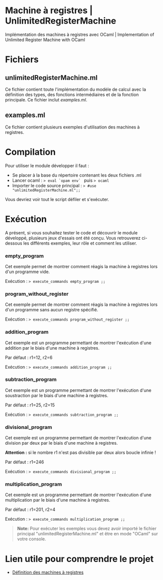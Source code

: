 # Machine à registres | UnlimitedRegisterMachine
Implémentation des machines à registres avec OCaml | Implementation of Unlimited Register Machine with OCaml

# Fichiers

## unlimitedRegisterMachine.ml

Ce fichier contient toute l'implémentation du modèle de calcul avec la définition des types, des fonctions intermédiaires et de la fonction principale. Ce fichier inclut *examples.ml*.

## examples.ml

Ce fichier contient plusieurs exemples d'utilisation des machines à registres. 

# Compilation

Pour utiliser le module développer il faut : 
- Se placer à la base du répertoire contenant les deux fichiers .ml
- Lancer ocaml : 
``> eval `opam env` `` puis ``> ocaml `` 
- Importer le code source principal :
 ``> #use "unlimitedRegisterMachine.ml";;``

Vous devriez voir tout le script défiler et s'exécuter.

# Exécution

A présent, si vous souhaitez tester le code et découvrir le module développé, plusieurs jeux d'essais ont été conçu. Vous retrouverez ci-dessous les différents exemples, leur rôle et comment les utiliser.

### empty_program

Cet exemple permet de montrer comment réagis la machine à registres lors d'un programme vide. 

Exécution : `> execute_commands empty_program ;;`

### program_without_register
Cet exemple permet de montrer comment réagis la machine à registres lors d'un programme sans aucun registre spécifié. 

Exécution : `> execute_commands program_without_register ;;`
### addition_program
Cet exemple est un programme permettant de montrer l'exécution d'une addition par le biais d'une machine à registres. 

Par défaut : r1=12, r2=6 

Exécution : `> execute_commands addition_program ;;`
### subtraction_program
Cet exemple est un programme permettant de montrer l'exécution d'une soustraction par le biais d'une machine à registres. 

Par défaut : r1=25, r2=15 

Exécution : `> execute_commands subtraction_program ;;`
### divisional_program
Cet exemple est un programme permettant de montrer l'exécution d'une division par deux par le biais d'une machine à registres. 

**Attention :** si le nombre r1 n'est pas divisible par deux alors boucle infinie !

Par défaut : r1=246

Exécution : `> execute_commands divisional_program ;;`
### multiplication_program
Cet exemple est un programme permettant de montrer l'exécution d'une multiplication par le biais d'une machine à registres. 

Par défaut : r1=201, r2=4 

Exécution : `> execute_commands multiplication_program ;;`


> **Note:** Pour exécuter les exemples vous devez avoir importé le fichier principal "unlimitedRegisterMachine.ml" et être en mode "OCaml" sur votre console.

# Lien utile pour comprendre le projet

- [Définition des machines à registres](https://proofwiki.org/wiki/Definition:Unlimited_Register_Machine)

